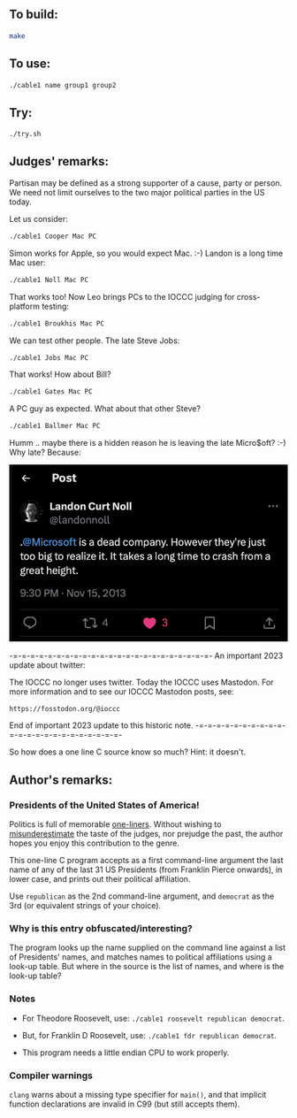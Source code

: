 ## To build:

```sh
make
```


## To use:

```sh
./cable1 name group1 group2
```


## Try:

```sh
./try.sh
```


## Judges' remarks:

Partisan may be defined as a strong supporter of a cause, party or person.
We need not limit ourselves to the two major political parties in the US today.

Let us consider:

```sh
./cable1 Cooper Mac PC
```

Simon works for Apple, so you would expect Mac.  :-)
Landon is a long time Mac user:

```sh
./cable1 Noll Mac PC
```

That works too!  Now Leo brings PCs to the IOCCC judging for cross-platform
testing:

```sh
./cable1 Broukhis Mac PC
```

We can test other people.  The late Steve Jobs:

```sh
./cable1 Jobs Mac PC
```

That works!  How about Bill?

```sh
./cable1 Gates Mac PC
```

A PC guy as expected.  What about that other Steve?

```sh
./cable1 Ballmer Mac PC
```

Humm .. maybe there is a hidden reason he is leaving the late Micro$oft? :-)
Why late? Because:

![tweet about M$ being dead](dead-ms-tweet.jpg)

-=-=-=-=-=-=-=-=-=-=-=-=-=-=-=-=-=-=-=-=-=-=-=-
An important 2023 update about twitter:

The IOCCC no longer uses twitter.  Today the IOCCC uses Mastodon.
For more information and to see our IOCCC Mastodon posts, see:

    https://fosstodon.org/@ioccc

End of important 2023 update to this historic note.
-=-=-=-=-=-=-=-=-=-=-=-=-=-=-=-=-=-=-=-=-=-=-=-

So how does a one line C source know so much?  Hint: it doesn't.


## Author's remarks:

### Presidents of the United States of America!

Politics is full of memorable
[one-liners](https://rationalwiki.org/wiki/Politics#Famous_quotes). Without wishing to
[misunderestimate](https://www.youtube.com/watch?v=JhmdEq3JhoY)
the taste of the judges, nor prejudge the past, the author hopes you enjoy this
contribution to the genre.

This one-line C program accepts as a first command-line argument the last name
of any of the last 31 US Presidents (from Franklin Pierce onwards), in lower
case, and prints out their political affiliation.

Use `republican` as the 2nd command-line argument, and `democrat` as the 3rd (or
equivalent strings of your choice).


### Why is this entry obfuscated/interesting?

The program looks up the name supplied on the command line against a list of
Presidents' names, and matches names to political affiliations using a look-up
table. But where in the source is the list of names, and where is the look-up
table?

### Notes

- For Theodore Roosevelt, use: `./cable1 roosevelt republican democrat`.

- But, for Franklin D Roosevelt, use: `./cable1 fdr republican democrat`.

- This program needs a little endian CPU to work properly.


### Compiler warnings

`clang` warns about a missing type specifier for `main()`, and that implicit
function declarations are invalid in C99 (but still accepts them).


<!--

    Copyright © 1984-2024 by Landon Curt Noll. All Rights Reserved.

    You are free to share and adapt this file under the terms of this license:

	Creative Commons Attribution-ShareAlike 4.0 International (CC BY-SA 4.0)

    For more information, see:

	https://creativecommons.org/licenses/by-sa/4.0/

-->
